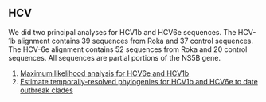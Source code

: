## HCV

We did two principal analyses for HCV1b and HCV6e sequences. The HCV-1b alignment contains 39 sequences from Roka and 37 control sequences. The HCV-6e alignment contains 52 sequences from Roka and 20 control sequences. All sequences are partial portions of the NS5B gene.

1. [Maximum likelihood analysis for HCV6e and HCV1b](max_likelihood/)
2. [Estimate temporally-resolved phylogenies for HCV1b and HCV6e to date outbreak clades](bayesian_timetree/)
